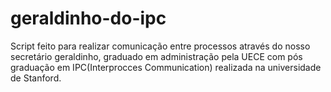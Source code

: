 # geraldinho-do-ipc
Script feito para realizar comunicação entre processos através do nosso secretário geraldinho, graduado em administração pela UECE com pós graduação em IPC(Interprocces Communication) realizada na universidade de Stanford.
